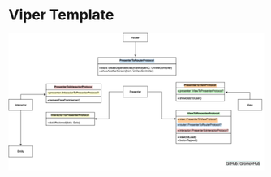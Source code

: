 #  Viper Template

![diagram](https://github.com/GromovHub/ViperDemo/blob/develop/ViperDemo/GitHubAssets/ViperDiagram.png)


